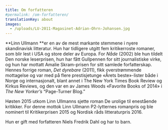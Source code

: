 ```yaml
---
title: Om forfatteren
#permalink: /om-forfatteren/
translationKey: about
images: 
  - /uploads/LU-2011-Magasinet-Adrian-Ohrn-Johansen.jpg
---
```


**Linn Ullmann&nbsp;**er en av de mest markante stemmene i nyere skandinavisk litteratur. Hun har tidligere utgitt fem kritikerroste romaner, som blir lest i USA og store deler av Europa. For&nbsp;*N&aring;de&nbsp;*(2002) ble hun tildelt Den norske leserprisen, hun har f&aring;tt Gullpennen for sitt journalistiske virke, og hun har mottatt Amalie Skram-prisen for sitt samlede forfatterskap. Hennes forrige roman,&nbsp;*Det dyrebare*&nbsp;(2011), fikk overstr&oslash;mmende mottagelse og var med p&aring; flere prestisjetunge &laquo;&Aring;rets beste&raquo;-lister b&aring;de i Norge og internasjonalt, blant annet i The New York Times Book Review og Kirkus Reviews, og den var en av James Woods &laquo;Favorite Books of 2014&raquo; i *The New Yorker’s*&nbsp;“Page-Turner Blog.”

Høsten 2015 utkom Linn Ullmanns sjette roman De urolige til enestående kritikker. For denne mottok Linn Ullmann P2-lytternes romanpris og ble nominert til Kritikerprisen 2015 og Nordisk råds litteraturpris 2016.

Hun er gift med forfatteren Niels Fredrik Dahl og har to barn.
